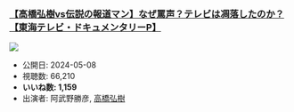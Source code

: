 ### [【高橋弘樹vs伝説の報道マン】なぜ罵声？テレビは凋落したのか？【東海テレビ・ドキュメンタリーP】](https://www.youtube.com/watch?v=LJ7cEZwGV8A)
[![](https://img.youtube.com/vi/LJ7cEZwGV8A/sddefault.jpg)](https://www.youtube.com/watch?v=LJ7cEZwGV8A)
-   公開日: 2024-05-08
-   視聴数: 66,210
-   **いいね数: 1,159**
-   出演者: 阿武野勝彦, [高橋弘樹](/rehacq_fan/people/高橋弘樹 "wikilink")
